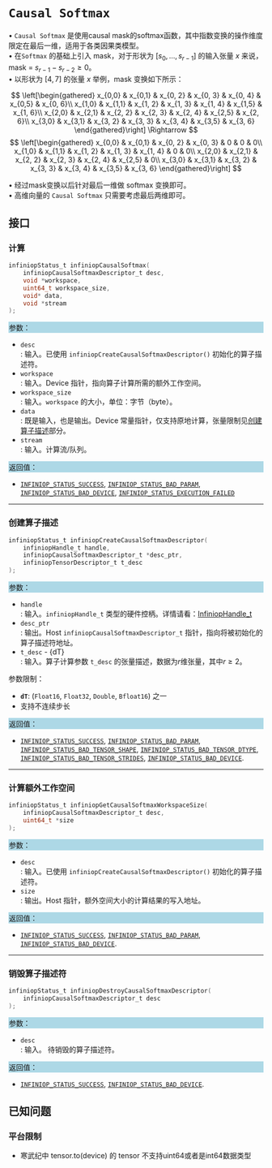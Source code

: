 
# `Causal Softmax`

$\bullet$ `Causal Softmax` 是使用causal mask的softmax函数，其中指数变换的操作维度限定在最后一维，适用于各类因果类模型。     
$\bullet$ 在`Softmax` 的基础上引入 mask，对于形状为 $[s_0,\ldots, s_{r-1}]$ 的输入张量 $x$ 来说，mask = $s_{r - 1} - s_{r - 2} \geq 0$。    
$\bullet$ 以形状为 $[4, 7]$ 的张量 $x$ 举例，mask 变换如下所示：


$$ \left[\begin{gathered}
     x_{0,0} & x_{0,1} & x_{0, 2} & x_{0, 3} & x_{0, 4} & x_{0,5} & x_{0, 6}\\
     x_{1,0} & x_{1,1} & x_{1, 2} & x_{1, 3} & x_{1, 4} & x_{1,5} & x_{1, 6}\\
     x_{2,0} & x_{2,1} & x_{2, 2} & x_{2, 3} & x_{2, 4} & x_{2,5} & x_{2, 6}\\
     x_{3,0} & x_{3,1} & x_{3, 2} & x_{3, 3} & x_{3, 4} & x_{3,5} & x_{3, 6}
    \end{gathered}\right]  \Rightarrow $$
$$ \left[\begin{gathered}
     x_{0,0} & x_{0,1} & x_{0, 2} & x_{0, 3} & 0 & 0 & 0\\
     x_{1,0} & x_{1,1} & x_{1, 2} & x_{1, 3} & x_{1, 4} & 0 & 0\\
     x_{2,0} & x_{2,1} & x_{2, 2} & x_{2, 3} & x_{2, 4} & x_{2,5} & 0\\
     x_{3,0} & x_{3,1} & x_{3, 2} & x_{3, 3} & x_{3, 4} & x_{3,5} & x_{3, 6}
    \end{gathered}\right] $$

$\bullet$ 经过mask变换以后针对最后一维做 softmax 变换即可。  
$\bullet$ 高维向量的 `Causal Softmax` 只需要考虑最后两维即可。



## 接口

### 计算

```c
infiniopStatus_t infiniopCausalSoftmax(
    infiniopCausalSoftmaxDescriptor_t desc, 
    void *workspace, 
    uint64_t workspace_size, 
    void* data, 
    void *stream
);
```
<div style="background-color: lightblue; padding: 1px;"> 参数： </div>

 - `desc`      
     : 输入。已使用 `infiniopCreateCausalSoftmaxDescriptor()` 初始化的算子描述符。 
 - `workspace`   
	 : 输入。Device 指针，指向算子计算所需的额外工作空间。
 - `workspace_size`   
	 : 输入。`workspace` 的大小，单位：字节（byte）。
 - `data`      
     : 既是输入，也是输出。Device 常量指针，仅支持原地计算，张量限制见[创建算子描述](#创建算子描述)部分。
 - `stream`    
     : 输入。计算流/队列。


<div style="background-color: lightblue; padding: 1px;">  返回值：</div>

 - [`INFINIOP_STATUS_SUCCESS`](), [`INFINIOP_STATUS_BAD_PARAM`](), [`INFINIOP_STATUS_BAD_DEVICE`](), [`INFINIOP_STATUS_EXECUTION_FAILED`]()


---

### 创建算子描述

```c
infiniopStatus_t infiniopCreateCausalSoftmaxDescriptor(
    infiniopHandle_t handle, 
    infiniopCausalSoftmaxDescriptor_t *desc_ptr,  
    infiniopTensorDescriptor_t t_desc
);
```
<div style="background-color: lightblue; padding: 1px;"> 参数：</div>

 - `handle`    
     : 输入。`infiniopHandle_t` 类型的硬件控柄。详情请看：[InfiniopHandle_t]()
 - `desc_ptr`    
     : 输出。Host `infiniopCausalSoftmaxDescriptor_t` 指针，指向将被初始化的算子描述符地址。
 - `t_desc` - {dT}       
     : 输入。算子计算参数 `t_desc` 的张量描述，数据为$r$维张量，其中$r \geq 2$。

参数限制：

 - **`dT`**:  (`Float16`, `Float32`, `Double`, `Bfloat16`) 之一
 - 支持不连续步长

<div style="background-color: lightblue; padding: 1px;"> 返回值：</div>

 - [`INFINIOP_STATUS_SUCCESS`](), [`INFINIOP_STATUS_BAD_PARAM`](),  [`INFINIOP_STATUS_BAD_TENSOR_SHAPE`](), [`INFINIOP_STATUS_BAD_TENSOR_DTYPE`](), [`INFINIOP_STATUS_BAD_TENSOR_STRIDES`](), [`INFINIOP_STATUS_BAD_DEVICE`]().

---

### 计算额外工作空间

```c
infiniopStatus_t infiniopGetCausalSoftmaxWorkspaceSize(
    infiniopCausalSoftmaxDescriptor_t desc, 
    uint64_t *size
);
```
<div style="background-color: lightblue; padding: 1px;"> 参数：</div>

 - `desc`  
	 : 输入。已使用 `infiniopCreateCausalSoftmaxDescriptor()` 初始化的算子描述符。 
 - `size`   
	 : 输出。Host 指针，额外空间大小的计算结果的写入地址。

<div style="background-color: lightblue; padding: 1px;"> 返回值：</div>

 - [`INFINIOP_STATUS_SUCCESS`](), [`INFINIOP_STATUS_BAD_PARAM`](), [`INFINIOP_STATUS_BAD_DEVICE`]().

---

### 销毁算子描述符

```c
infiniopStatus_t infiniopDestroyCausalSoftmaxDescriptor(
    infiniopCausalSoftmaxDescriptor_t desc
);
```

<div style="background-color: lightblue; padding: 1px;"> 参数： </div>

 - `desc`  
     : 输入。 待销毁的算子描述符。 

<div style="background-color: lightblue; padding: 1px;"> 返回值： </div>

 - [`INFINIOP_STATUS_SUCCESS`](), [`INFINIOP_STATUS_BAD_DEVICE`]().

## 已知问题

### 平台限制

- 寒武纪中 tensor.to(device) 的 tensor 不支持uint64或者是int64数据类型

### 
